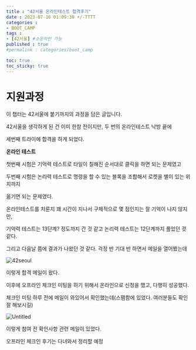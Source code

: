 ```yaml
---
title : "42서울 온라인테스트 합격후기"
date : 2023-07-16 01:09:30 +/-TTTT
categories : 
- BOOT_CAMP
tags : 
- [42서울] #소문자만 가능
published : true
#permalink : categories/boot_camp

toc: true
toc_sticky: true
---
```


# 지원과정

이 챕터는 42서울에 붙기까지의 과정을 담은 글입니다.

42서울을 생각하게 된 건 이미 한참 전이지만, 두 번의 온라인테스트 낙방 끝에

세번째 트라이에 합격을 하게 되었다.

**온라인 테스트**

첫번째 시험은 기억력 테스트로 타일이 칠해진 순서대로 클릭을 하면 되는 문제였고

두번째 시험은 논리력 테스트로 명령을 할 수 있는 블록을 조합해서 로켓을 별이 있는 위치까지

옮기면 되는 문제였다.

온라인테스트를 치룬지 꽤 시간이 지나서 구체적으로 몇 점인지는 잘 기억이 나지 않지만, 

기억력 테스트는 13단계? 정도까지 간 것 같고 논리력 테스트는 12단계까지 풀었던 것 같다.

그리고 다음날 쯤에 결과가 나왔던 것 같다. 걱정 반 기대 반 하면서 메일을 열어봤는데

![42seoul](https://github.com/mmistakes/minimal-mistakes/assets/80041090/bebb357a-6838-49e5-925b-72e8b7b1b270)

이렇게 합격 메일이 왔다.

이후에 오프라인 체크인 미팅을 하기 위해서 온라인으로 신청을 했고, 다행히 성공했다.

체크인 미팅 하루 전에 메일이 와있어서 확인했는데(스팸함에 있었다. 여러분들도 확인 잘 해보시길)

![Untitled](https://github.com/mmistakes/minimal-mistakes/assets/80041090/86f792ff-2ef1-4570-8c86-a4d763d1a447)

이렇게 참여 전 확인사항 관련 메일이 있었다.

오프라인 체크인 후기는 다녀와서 정리할 예정